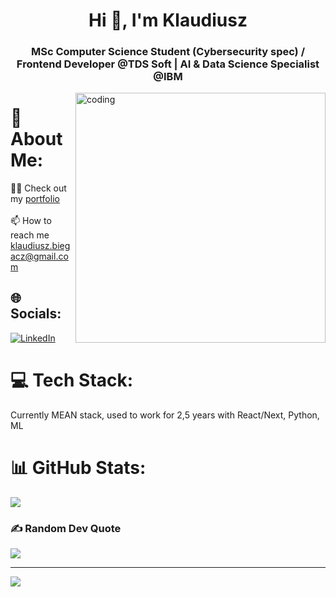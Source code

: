 <h1 align="center">Hi 👋, I'm Klaudiusz</h1>
<h3 align="center">MSc Computer Science Student (Cybersecurity spec) / Frontend Developer @TDS Soft | AI & Data Science Specialist @IBM</h3>
<img align="right" alt="coding" width="400" src="https://cdn.dribbble.com/users/1162077/screenshots/3848914/media/7ed7d5ca074b48b328150e5a231e8d1f.gif"/>

# 💫 About Me:
👨‍💻 Check out my [portfolio](https://klaudiuszb.vercel.app)<br><br>📫 How to reach me klaudiusz.biegacz@gmail.com


## 🌐 Socials:
[![LinkedIn](https://img.shields.io/badge/LinkedIn-%230077B5.svg?logo=linkedin&logoColor=white)](https://linkedin.com/in/klaudiusz-biegacz/) 

# 💻 Tech Stack:
Currently MEAN stack, used to work for 2,5 years with React/Next, Python, ML
# 📊 GitHub Stats:
![](https://github-readme-stats.vercel.app/api/top-langs/?username=KlaudiuszB5528&theme=gotham&hide_border=true&include_all_commits=false&count_private=true&layout=compact)

### ✍️ Random Dev Quote
![](https://quotes-github-readme.vercel.app/api?type=vetical&theme=tokyonight)

---
[![](https://visitcount.itsvg.in/api?id=KlaudiuszB5528&icon=5&color=1)](https://visitcount.itsvg.in)

